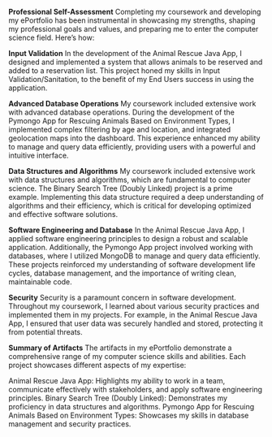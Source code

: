 **Professional Self-Assessment**
Completing my coursework and developing my ePortfolio has been instrumental in showcasing my strengths, shaping my professional goals and values, and preparing me to enter the computer science field. Here’s how:

**Input Validation**
In the development of the Animal Rescue Java App, I designed and implemented a system that allows animals to be reserved and added to a reservation list. This project honed my skills in Input Validation/Sanitation, to the benefit of my End Users success in using the application.

**Advanced Database Operations**
My coursework included extensive work with advanced database operations. During the development of the Pymongo App for Rescuing Animals Based on Environment Types, I implemented complex filtering by age and location, and integrated geolocation maps into the dashboard. This experience enhanced my ability to manage and query data efficiently, providing users with a powerful and intuitive interface.

**Data Structures and Algorithms**
My coursework included extensive work with data structures and algorithms, which are fundamental to computer science. The Binary Search Tree (Doubly Linked) project is a prime example. Implementing this data structure required a deep understanding of algorithms and their efficiency, which is critical for developing optimized and effective software solutions.

**Software Engineering and Database**
In the Animal Rescue Java App, I applied software engineering principles to design a robust and scalable application. Additionally, the Pymongo App project involved working with databases, where I utilized MongoDB to manage and query data efficiently. These projects reinforced my understanding of software development life cycles, database management, and the importance of writing clean, maintainable code.

**Security**
Security is a paramount concern in software development. Throughout my coursework, I learned about various security practices and implemented them in my projects. For example, in the Animal Rescue Java App, I ensured that user data was securely handled and stored, protecting it from potential threats.

**Summary of Artifacts**
The artifacts in my ePortfolio demonstrate a comprehensive range of my computer science skills and abilities. Each project showcases different aspects of my expertise:

Animal Rescue Java App: Highlights my ability to work in a team, communicate effectively with stakeholders, and apply software engineering principles.
Binary Search Tree (Doubly Linked): Demonstrates my proficiency in data structures and algorithms.
Pymongo App for Rescuing Animals Based on Environment Types: Showcases my skills in database management and security practices.
